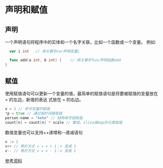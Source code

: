 
# 声明和赋值

## 声明

一个声明语句将程序中的实体和一个名字关联，比如一个函数或一个变量。
例如:

```go
  var i int   // 用关键字var声明变量i
```

```go
  func add(a int, b int) {    // 用关键字func声明函数add 
}
```

## 赋值

使用赋值语句可以更新一个变量的值，最简单的赋值语句是将要被赋值的变量放在 = 的左边，新值的表达
式放在 = 的右边。

```go
x = 1 // 命令变量的赋值
*p = true // 通过指针间接赋值
person.name = "keke" // 结构体字段赋值
count[n] = count[n] * scale // 数组、slice或map的元素赋值
```

数值变量也可以支持++递增和--递减语句

```go
v := 1
v++ // 等价方式 v = v + 1；v 变成 2
v-- // 等价方式 v = v - 1；v 变成 1
```

[参考资料](https://github.com/KeKe-Li/For-learning-Go-Tutorial/blob/master/src/chapter01/01.0.md)
